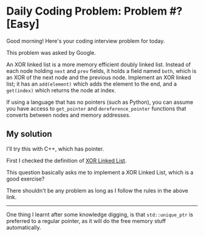 # Daily Coding Problem: Problem #? [Easy]

Good morning! Here's your coding interview problem for today.

This problem was asked by Google.

An XOR linked list is a more memory efficient doubly linked list. Instead of each node holding `next` and `prev` fields, it holds a field named `both`, which is an XOR of the next node and the previous node. Implement an XOR linked list; it has an `add(element)` which adds the element to the end, and a `get(index)` which returns the node at index.

If using a language that has no pointers (such as Python), you can assume you have access to `get_pointer` and `dereference_pointer` functions that converts between nodes and memory addresses.

## My solution

I'll try this with C++, which has pointer.

First I checked the definition of [XOR Linked List](https://www.geeksforgeeks.org/xor-linked-list-a-memory-efficient-doubly-linked-list-set-1/).

This question basically asks me to implement a XOR Linked List, which is a good exercise?

There shouldn't be any problem as long as I follow the rules in the above link.

----

One thing I learnt after some knowledge digging, is that `std::unique_ptr` is preferred to a regular pointer, as it will do the free memory stuff automatically. 